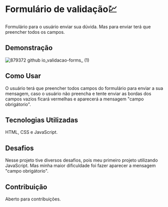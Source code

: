 # Formulário de validação💹
Formulário para o usuário enviar sua dúvida. Mas para enviar terá que preencher todos os campos.

## Demonstração

![879372 github io_validacao-forms_ (1)](https://github.com/879372/validacao-forms/assets/126286274/f2a080fc-8bf9-431c-8e70-b0bd809e3678)

## Como Usar

O usuário terá que preencher todos campos do formulário para enviar a sua mensagem, caso o usuário não preencha e tente enviar as bordas dos campos vazios ficará vermelhas e aparecerá a mensagem "campo obrigátorio".

## Tecnologias Utilizadas

HTML, CSS e JavaScript.

## Desafios
Nesse projeto tive diversos desafios, pois meu primeiro projeto utilizando JavaScript. Mas minha maior dificuldade foi fazer aparecer a mensagem "campo obrigátorio".

## Contribuição
Aberto para contribuições.

